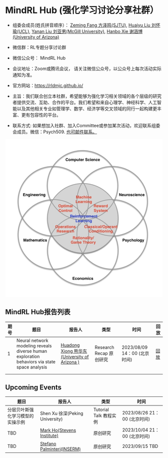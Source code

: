 # MindRL Hub (强化学习讨论分享社群）

* 组委会成员(姓氏拼音顺序）： [Zeming Fang 方泽鸣(SJTU)](https://github.com/fangzefunny), [Huaiyu Liu 刘怀瑜(UCL)](https://iris.ucl.ac.uk/iris/browse/profile?upi=YLIUW71), 
 [Yanan Liu 刘亚男(McGill University)](https://github.com/lynn0503),  [Hanbo Xie 谢涵博(University of Arizona)](https://github.com/xhb120633)

* 微信群：RL专题分享讨论群

* 微信公众号： MindRL Hub

* 会议地址：Zoom或腾讯会议， 请关注微信公众号，以公众号上每次活动实际通知为准。

* 官方网站：https://rldmjc.github.io/

* 主旨：我们联合创立本社群，希望能够为强化学习相关领域的各个层级的研究者提供交流、互助、合作的平台。我们希望和来自心理学、神经科学、人工智能以及其他相关专业如管理学、数学、经济学等交叉领域的同行一起构建更丰富、更有包容性的平台。

* 联系方式: 如果想加入社群、加入Committee或参加某次活动，欢迎联系组委会成员。微信：Psych509. [也可邮件联系。](mailto:rldmjc2023@gmail.com)

![MindRL Hub](https://github.com/RLDMJC/Journal_Club/blob/main/RL_pic.jpg)


## MindRL Hub报告列表

| 期号     | 题目                                                                                                                |报告人            | 类型     | 时间      |回放      |
|----------|---------------------------------------------------------------------------------------------------------------------|------------------|----------|------------|----------|
| 1        | Neural network modeling reveals diverse human exploration behaviors via state space analysis                        | [Huadong Xiong 熊华东 (University of Arizona )](https://sakimarquis.github.io/)  |    Research Recap 原创研究      |     2023/08/09 14：00 (北京时间)      |   [回放](https://www.bilibili.com/video/BV1au4y1R7kh/?spm_id_from=333.999.0.0&vd_source=e9626f9767e6e22ece9d765f34ba01c5)       |
|         |                            |        |          |            |          |
|         |                            |        |          |            |          |



## Upcoming Events

| 题目                                                                                                                |报告人            | 类型     | 时间      |
|---------------------------------------------------------------------------------------------------------------------|------------------|----------|------------|
| 分层贝叶斯强化学习模型的实操示例                                                                                     | Shen Xu 徐深(Peking University) |    Tutorial Talk 教程实例 |     2023/08/26 21：00 (北京时间)      |
| TBD                                                                                                                  | [Mark Ho(Stevens Institute)](https://codec-lab.github.io/)  |    原创研究      |     2023/10/04 21：00 (北京时间)      |
| TBD                                                           |     [Stefano Palminteri(INSERM)](https://sites.google.com/site/stefanopalminteri/home)   | 原创研究   | 2023/09/15 TBD|

